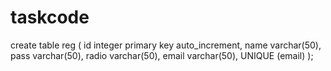# taskcode

create table reg ( 
id integer primary key auto_increment, 
name varchar(50),
pass varchar(50),
radio varchar(50),
email varchar(50),
UNIQUE (email)
);






